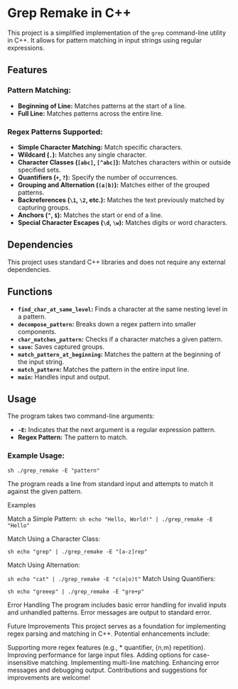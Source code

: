 # Grep Remake in C++

This project is a simplified implementation of the `grep` command-line utility in C++. It allows for pattern matching in input strings using regular expressions.

## Features

### Pattern Matching:
- **Beginning of Line:** Matches patterns at the start of a line.
- **Full Line:** Matches patterns across the entire line.

### Regex Patterns Supported:
- **Simple Character Matching:** Match specific characters.
- **Wildcard (`.`):** Matches any single character.
- **Character Classes (`[abc]`, `[^abc]`):** Matches characters within or outside specified sets.
- **Quantifiers (`+`, `?`):** Specify the number of occurrences.
- **Grouping and Alternation (`(a|b)`):** Matches either of the grouped patterns.
- **Backreferences (`\1`, `\2`, etc.):** Matches the text previously matched by capturing groups.
- **Anchors (`^`, `$`):** Matches the start or end of a line.
- **Special Character Escapes (`\d`, `\w`):** Matches digits or word characters.

## Dependencies
This project uses standard C++ libraries and does not require any external dependencies.

## Functions
- **`find_char_at_same_level`:** Finds a character at the same nesting level in a pattern.
- **`decompose_pattern`:** Breaks down a regex pattern into smaller components.
- **`char_matches_pattern`:** Checks if a character matches a given pattern.
- **`save`:** Saves captured groups.
- **`match_pattern_at_beginning`:** Matches the pattern at the beginning of the input string.
- **`match_pattern`:** Matches the pattern in the entire input line.
- **`main`:** Handles input and output.

## Usage
The program takes two command-line arguments:
- **`-E`:** Indicates that the next argument is a regular expression pattern.
- **Regex Pattern:** The pattern to match.

### Example Usage:
``sh
./grep_remake -E "pattern" ``

The program reads a line from standard input and attempts to match it against the given pattern.

Examples

Match a Simple Pattern:
``sh
echo "Hello, World!" | ./grep_remake -E "Hello"``

Match Using a Character Class:

``sh
echo "grep" | ./grep_remake -E "[a-z]rep"``

Match Using Alternation:

``sh
echo "cat" | ./grep_remake -E "c(a|o)t"``
Match Using Quantifiers:

``sh
echo "greeep" | ./grep_remake -E "gre+p"``

Error Handling
The program includes basic error handling for invalid inputs and unhandled patterns. Error messages are output to standard error.

Future Improvements
This project serves as a foundation for implementing regex parsing and matching in C++. Potential enhancements include:

Supporting more regex features (e.g., * quantifier, {n,m} repetition).
Improving performance for large input files.
Adding options for case-insensitive matching.
Implementing multi-line matching.
Enhancing error messages and debugging output.
Contributions and suggestions for improvements are welcome!
